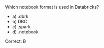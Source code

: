 Which notebook format is used in Databricks?

- a) .dbrk
- b) DBC
- c) .spark
- d) .notebook

Correct: B